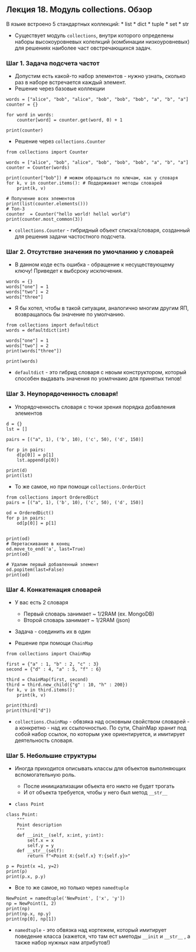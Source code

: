 ## Лекция 18. Модуль collections. Обзор

В языке встроено 5 стандартных коллекций:
    * list
    * dict
    * tuple
    * set
    * str

* Существует модуль ```collections```, внутри которого определены наборы высокоуровневых колелкций (комбинации низкоуровневых) для решениях наиболее част овстречающихся задач.


### Шаг 1. Задача подсчета частот
* Допустим есть какой-то набор элементов - нужно узнать, сколько раз в наборе встречается каждый элемент.
* Решение через базовые коллекции
```
words = ["alice", "bob", "alice", "bob", "bob", "bob", "a", "b", "a"]
counter = {}

for word in words:
    counter[word] = counter.get(word, 0) + 1 

print(counter)
```
* Решение через ```collections.Counter```
```
from collections import Counter

words = ["alice", "bob", "alice", "bob", "bob", "bob", "a", "b", "a"]
counter = Counter(words)

print(counter["bob"]) # можем обращаться по ключам, как у словаря
for k, v in counter.items(): # Поддерживает методы словарей
    print(k, v)

# Получение всех элементов
print(list(counter.elements()))
# Топ-3
counter  = Counter("hello world! hellol world")
print(counter.most_common(3))

```

* ```collections.Counter``` - гибридный объект списка/словаря, созданный для решения задачи частостного подсчета.

### Шаг 2. Отсутствие значения по умочланию у словарей
* В данном коде есть ошибка - обращение к несуществующему ключу! Приведет к выбсроку исключения.
```
words = {}
words["one"] = 1
words["two"] = 2
words["three"]
```
* Я бы хотел, чтобы в такой ситуации, аналогично многим другим ЯП, возвращалось бы значение по умолчанию.
```
from collections import defaultdict
words = defaultdict(int)

words["one"] = 1
words["two"] = 2
print(words["three"])

print(words)

```

* ```defaultdict``` - это гибрид словаря с нвоым конструктором, который способен выдавать значения по уомлчнаию для принятых типов!

### Шаг 3. Неупорядоченность словаря!
* Упорядоченность словаря с точки зрения порядка добавления элементов
```
d = {}
lst = []

pairs = [("a", 1), ('b', 10), ('c', 50), ('d', 150)]

for p in pairs:
    d[p[0]] = p[1]
    lst.append(p[0])

print(d)
print(lst)
```

* То же самое, но при помощи ```collections.OrderDict```
```
from collections import OrderedDict
pairs = [("a", 1), ('b', 10), ('c', 50), ('d', 150)]

od = OrderedDict()
for p in pairs:
    od[p[0]] = p[1]
    

print(od)
# Перетаскивание в конец
od.move_to_end('a', last=True)
print(od)

# Удалим первый добавленный элемент
od.popitem(last=False)
print(od)
```

### Шаг 4. Конкатенация словарей
* У вас есть 2 словаря
    * Первый словарь занимает ~ 1/2RAM (ex. MongoDB)
    * Второй словарь занимает ~ 1/2RAM (json)
* Задача - соединить их в один

* Решение при помощи ```ChainMap```
```
from collections import ChainMap

first = {"a" : 1, "b" : 2, "c" : 3}
second = {"d" : 4, "a" : 5, "f" : 6}

third = ChainMap(first, second)
third = third.new_child({"g" : 10, "h" : 200})
for k, v in third.items():
    print(k, v)

print(third)
print(third["d"])
```

* ```collections.ChainMap``` - обвзяка над основным свойством словарей - а конкретно - над их ссылочностью. По сути, ChainMap хранит под собой набор ссылок, по которым уже ориентируется, и имитирует деятельность словаря.

### Шаг 5. Небольшие структуры
* Иногда приходится описывать классы для объектов выполняющих вспомогательную роль.
    * После иниициализации объекта его никто не будет трогать
    * И от объекта требуется, чтобы у него был метод ```__str__```

* ```class Point```
```
class Point:
    """
    Point description
    """
    def __init__(self, x:int, y:int):
        self.x = x 
        self.y = y
    def __str__(self):
        return f"<Point X:{self.x} Y:{self.y}>"

p = Point(x =1, y=2)
print(p)
print(p.x, p.y)

```

* Все то же самое, но только через ```namedtuple```
```
NewPoint = namedtuple('NewPoint', ['x', 'y'])
np = NewPoint(1, 2)
print(np)
print(np.x, np.y)
print(np[0], np[1])
```

* ```namedtuple``` - это обвязка над кортежем, который имитирует поведение класса (кажется, что там ест ьметоды ```__init``` и ```__str__``` , а также набор нужных нам атрибутов!)